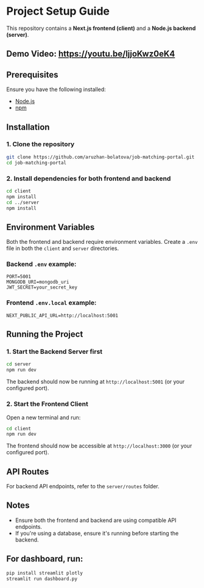# Project Setup Guide

This repository contains a **Next.js frontend (client)** and a **Node.js backend (server)**.

## Demo Video: https://youtu.be/ljjoKwz0eK4 

## Prerequisites
Ensure you have the following installed:
- [Node.js](https://nodejs.org/)
- [npm](https://www.npmjs.com/)

## Installation

### 1. Clone the repository
```sh
git clone https://github.com/aruzhan-bolatova/job-matching-portal.git
cd job-matching-portal
```

### 2. Install dependencies for both frontend and backend
```sh
cd client
npm install  
cd ../server
npm install 
```

## Environment Variables

Both the frontend and backend require environment variables. Create a `.env` file in both the `client` and `server` directories.

### Backend `.env` example:
```env
PORT=5001
MONGODB_URI=mongodb_uri
JWT_SECRET=your_secret_key
```

### Frontend `.env.local` example:
```env
NEXT_PUBLIC_API_URL=http://localhost:5001
```


## Running the Project

### 1. Start the Backend Server first
```sh
cd server
npm run dev 
```

The backend should now be running at `http://localhost:5001` (or your configured port).

### 2. Start the Frontend Client
Open a new terminal and run:
```sh
cd client
npm run dev  
```

The frontend should now be accessible at `http://localhost:3000` (or your configured port).


## API Routes
For backend API endpoints, refer to the `server/routes` folder.

## Notes
- Ensure both the frontend and backend are using compatible API endpoints.
- If you're using a database, ensure it's running before starting the backend.


## For dashboard, run:
```sh
pip install streamlit plotly
streamlit run dashboard.py
````